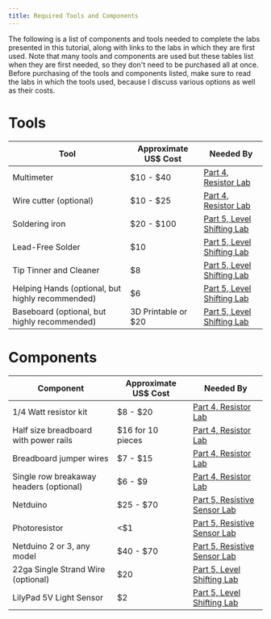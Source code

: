 ```yaml
---
title: Required Tools and Components
---
```


The following is a list of components and tools needed to complete the labs presented in this tutorial, along with links to the labs in which they are first used. Note that many tools and components are used but these tables list when they are first needed, so they don't need to be purchased all at once. Before purchasing of the tools and components listed, make sure to read the labs in which the tools used, because I discuss various options as well as their costs.

# Tools

| Tool                                             | Approximate US$ Cost   | Needed By                                                       |
|--------------------------------------------------|------------------------|-----------------------------------------------------------------|
| Multimeter                                       | $10 - $40              | [Part 4, Resistor Lab](../../Part4/Resistor_Lab/)               |
| Wire cutter (optional)                           | $10 - $25              | [Part 4, Resistor Lab](../../Part4/Resistor_Lab/)               |
| Soldering iron                                   | $20 - $100             | [Part 5, Level Shifting Lab](../../Part5/Level_Shifting_Lab)    |
| Lead-Free Solder                                 | $10                    | [Part 5, Level Shifting Lab](../../Part5/Level_Shifting_Lab)    |
| Tip Tinner and Cleaner                           | $8                     | [Part 5, Level Shifting Lab](../../Part5/Level_Shifting_Lab)    |
| Helping Hands (optional, but highly recommended) | $6                     | [Part 5, Level Shifting Lab](../../Part5/Level_Shifting_Lab)    |
| Baseboard (optional, but highly recommended)     | 3D Printable or $20    | [Part 5, Level Shifting Lab](../../Part5/Level_Shifting_Lab)    |


# Components

| Component                              | Approximate US$ Cost   | Needed By                                                           |
|----------------------------------------|------------------------|---------------------------------------------------------------------|
| 1/4 Watt resistor kit                  | $8 - $20               | [Part 4, Resistor Lab](../../Part4/Resistor_Lab/)                   |
| Half size breadboard with power rails  | $16 for 10 pieces      | [Part 4, Resistor Lab](../../Part4/Resistor_Lab/)                   |
| Breadboard jumper wires                | $7 - $15               | [Part 4, Resistor Lab](../../Part4/Resistor_Lab/)                   |
| Single row breakaway headers (optional)| $6 - $9                | [Part 4, Resistor Lab](../../Part4/Resistor_Lab/)                   |
| Netduino                               | $25 - $70              | [Part 5, Resistive Sensor Lab](../../Part5/Resistive_Sensor_Lab)    |
| Photoresistor                          | <$1                    | [Part 5, Resistive Sensor Lab](../../Part5/Resistive_Sensor_Lab)    |
| Netduino 2 or 3, any model             | $40 - $70              | [Part 5, Resistive Sensor Lab](../../Part5/Resistive_Sensor_Lab)    |
| 22ga Single Strand Wire (optional)     | $20                    | [Part 5, Level Shifting Lab](../../Part5/Level_Shifting_Lab)        |
| LilyPad 5V Light Sensor                | $2                     | [Part 5, Level Shifting Lab](../../Part5/Level_Shifting_Lab)        |

